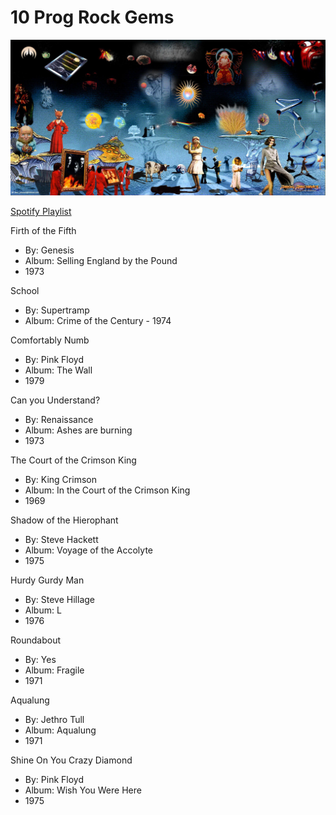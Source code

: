 # 10 Prog Rock Gems

![Prog collage](5741792-2.jpg)

[Spotify Playlist](https://open.spotify.com/playlist/3Bt7uarJOr161i0p8J5R1U?si=1d0c4753438a4ab2)

Firth of the Fifth
- By: Genesis 
- Album: Selling England by the Pound
- 1973

School
- By: Supertramp
- Album: Crime of the Century - 1974

Comfortably Numb
- By: Pink Floyd
- Album: The Wall
- 1979
  
Can you Understand?
- By: Renaissance
- Album: Ashes are burning
- 1973

The Court of the Crimson King 
- By: King Crimson
- Album: In the Court of the Crimson King
- 1969

Shadow of the Hierophant
- By: Steve Hackett
- Album: Voyage of the Accolyte
- 1975
  
Hurdy Gurdy Man
- By: Steve Hillage
- Album: L
- 1976
  
Roundabout
- By: Yes
- Album: Fragile
- 1971
  
Aqualung
- By: Jethro Tull
- Album: Aqualung
- 1971

Shine On You Crazy Diamond 
- By: Pink Floyd
- Album: Wish You Were Here
- 1975
